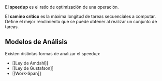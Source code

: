 El **speedup** es el ratio de optimización de una operación.

El **camino crítico** es la máxima longitud de tareas secuenciales a computar. Define el mejor rendimiento que se puede obtener al realizar un conjunto de tareas.

## Modelos de Análisis

Existen distintas formas de analizar el speedup:

- [[Ley de Amdahl]]
- [[Ley de Gustafson]]
- [[Work-Span]]
